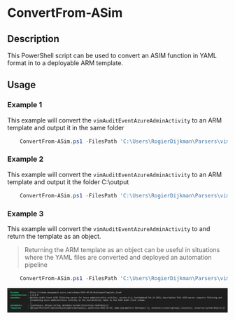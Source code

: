 # ConvertFrom-ASim

## Description

This PowerShell script can be used to convert an ASIM function in YAML format in to a deployable ARM template.</br>

## Usage

### Example 1

This example will convert the `vimAuditEventAzureAdminActivity` to an ARM template and output it in the same folder

```powershell
    ConvertFrom-ASim.ps1 -FilesPath 'C:\Users\RogierDijkman\Parsers\vimAuditEventAzureAdminActivity.yaml'
```

### Example 2

This example will convert the `vimAuditEventAzureAdminActivity` to an ARM template and output it the folder C:\output

```powershell
    ConvertFrom-ASim.ps1 -FilesPath 'C:\Users\RogierDijkman\Parsers\vimAuditEventAzureAdminActivity.yaml' -OutputFolder 'C:\output'
```

### Example 3

This example will convert the `vimAuditEventAzureAdminActivity` to and return the template as an object.
> Returning the ARM template as an object can be useful in situations where the YAML files are converted and deployed an automation pipeline

```powershell
    ConvertFrom-ASim.ps1 -FilesPath 'C:\Users\RogierDijkman\Parsers\vimAuditEventAzureAdminActivity.yaml' -ReturnObject
```

![returnObject](image.png)